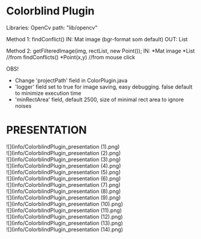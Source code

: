 # Colorblind Plugin

Libraries:
OpenCv
path: "lib/opencv"


Method 1: findConflict()
IN:  Mat image (bgr-format som default)
OUT: List<Rect>


Method 2:
getFilteredImage(img, rectList, new Point());
IN: *Mat image
    *List<Rect>  //from findConflicts()
    *Point(x,y)  //from mouse click    


OBS!
* Change 'projectPath' field in ColorPlugin.java
* 'logger' field set to true for image saving, easy debugging.
  false default to minimize execution time
* 'minRectArea' field, default 2500, size of minimal rect area to ignore noises 
  

# PRESENTATION
  
![](info/ColorblindPlugin_presentation (1).png)  
![](info/ColorblindPlugin_presentation (2).png)  
![](info/ColorblindPlugin_presentation (3).png)  
![](info/ColorblindPlugin_presentation (4).png)  
![](info/ColorblindPlugin_presentation (5).png)  
![](info/ColorblindPlugin_presentation (6).png)  
![](info/ColorblindPlugin_presentation (7).png)  
![](info/ColorblindPlugin_presentation (8).png)  
![](info/ColorblindPlugin_presentation (9).png)  
![](info/ColorblindPlugin_presentation (10).png)  
![](info/ColorblindPlugin_presentation (11).png)  
![](info/ColorblindPlugin_presentation (12).png)  
![](info/ColorblindPlugin_presentation (13).png)  
![](info/ColorblindPlugin_presentation (14).png)  
